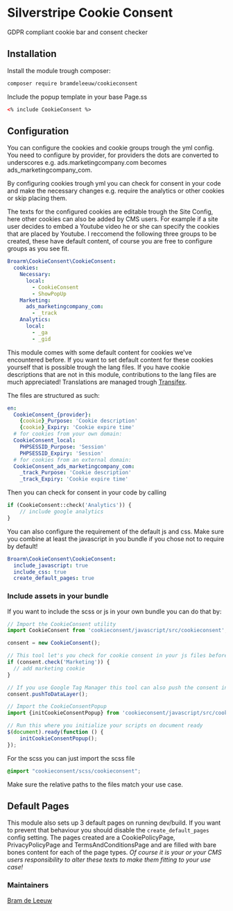 # Silverstripe Cookie Consent
GDPR compliant cookie bar and consent checker

## Installation
Install the module trough composer:
```bash
composer require bramdeleeuw/cookieconsent
``` 

Include the popup template in your base Page.ss
```html
<% include CookieConsent %>
```

## Configuration
You can configure the cookies and cookie groups trough the yml config. You need to configure by provider, for providers the dots are converted to underscores e.g. ads.marketingcompany.com becomes ads_marketingcompany_com.

By configuring cookies trough yml you can check for consent in your code and make the necessary changes e.g. require the analytics or other cookies or skip placing them.

The texts for the configured cookies are editable trough the Site Config, here other cookies can also be added by CMS users. 
For example if a site user decides to embed a Youtube video he or she can specify the cookies that are placed by Youtube.
I reccomend the following three groups to be created, these have default content, of course you are free to configure groups as you see fit.
```yaml
Broarm\CookieConsent\CookieConsent:
  cookies:
    Necessary:
      local:
        - CookieConsent
        - ShowPopUp
    Marketing:
      ads_marketingcompany_com:
        - _track
    Analytics:
      local:
        - _ga
        - _gid
```

This module comes with some default content for cookies we've encountered before. If you want to set default content for these cookies yourself that is possible trough the lang files. If you have cookie descriptions that are not in this module, contributions to the lang files are much appreciated! Translations are managed trough [Transifex](https://www.transifex.com/xd/cookie-consent).

The files are structured as such:
```yaml
en:
  CookieConsent_{provider}:
    {cookie}_Purpose: 'Cookie description'
    {cookie}_Expiry: 'Cookie expire time'
  # for cookies from your own domain:
  CookieConsent_local:
    PHPSESSID_Purpose: 'Session'
    PHPSESSID_Expiry: 'Session'
  # for cookies from an external domain:
  CookieConsent_ads_marketingcompany_com:
    _track_Purpose: 'Cookie description'
    _track_Expiry: 'Cookie expire time'
```

Then you can check for consent in your code by calling
```php
if (CookieConsent::check('Analytics')) {
    // include google analytics
}
```

You can also configure the requirement of the default js and css. 
Make sure you combine at least the javascript in you bundle if you chose not to require by default!
```yaml
Broarm\CookieConsent\CookieConsent:
  include_javascript: true
  include_css: true
  create_default_pages: true
```

### Include assets in your bundle
If you want to include the scss or js in your own bundle you can do that by:
```js
// Import the CookieConsent utility 
import CookieConsent from 'cookieconsent/javascript/src/cookieconsent';

consent = new CookieConsent();

// This tool let's you check for cookie consent in your js files before you apply any cookies
if (consent.check('Marketing')) {
  // add marketing cookie
}

// If you use Google Tag Manager this tool can also push the consent into the dataLayer object
consent.pushToDataLayer();

// Import the CookieConsentPopup
import {initCookieConsentPopup} from 'cookieconsent/javascript/src/cookieconsentpopup';

// Run this where you initialize your scripts on document ready
$(document).ready(function () {
    initCookieConsentPopup();
});
```

For the scss you can just import the scss file 
```scss
@import "cookieconsent/scss/cookieconsent";
```
Make sure the relative paths to the files match your use case.

## Default Pages
This module also sets up 3 default pages on running dev/build. 
If you want to prevent that behaviour you should disable the `create_default_pages` config setting.
The pages created are a CookiePolicyPage, PrivacyPolicyPage and TermsAndConditionsPage and are filled with bare bones content for each of the page types.
_Of course it is your or your CMS users responsibility to alter these texts to make them fitting to your use case!_

### Maintainers 
[Bram de Leeuw](http://www.twitter.com/bramdeleeuw)
